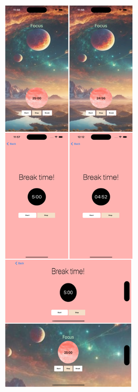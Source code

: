 <img src="1.png" alt="Alt text" width="200" height="400"> <img src="2.png" alt="Alt text" width="200" height="400"> <img src="3.png" alt="Alt text" width="200" height="400"> <img src="6.png" alt="Alt text" width="200" height="400"> <img src="4.png" alt="Alt text" width="400" height="200"> <img src="5.png" alt="Alt text" width="400" height="200">


